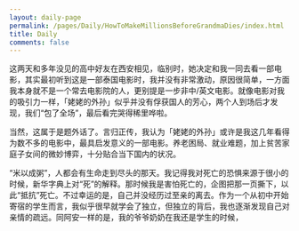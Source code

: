 ```yaml
---
layout: daily-page
permalink: /pages/Daily/HowToMakeMillionsBeforeGrandmaDies/index.html
title: Daily
comments: false
---
```


这两天和多年没见的高中好友在西安相见，临别时，她决定和我一同去看一部电影，其实最初听到这是一部泰国电影时，我并没有非常激动，原因很简单，一方面我本身就不是一个常去电影院的人，更别提是一步非中/英文电影。就像电影对我的吸引力一样，「姥姥的外孙」似乎并没有俘获国人的芳心，两个人到场后才发现，我们“包了全场”，最后看完哭得稀里哗啦。

当然，这属于是题外话了。言归正传，我认为「姥姥的外孙」或许是我这几年看得为数不多的电影中，最具启发意义的一部电影。养老困局、就业难题，加上贫苦家庭子女间的微妙博弈，十分贴合当下国内的状况。

“米以成粥”，人都会有生命走到尽头的那天。我记得我对死亡的恐惧来源于很小的时候，新华字典上对“死”的解释。那时候我是害怕死亡的，企图把那一页撕下，以此“抵抗”死亡。不过幸运的是，自己并没经历过至亲的离去。作为一个从初中开始寄宿的学生而言，我似乎很早就学会了独立，但独立的背后，我也逐渐发现自己对亲情的疏远。同阿安一样的是，我的爷爷奶奶在我还是学生的时候，